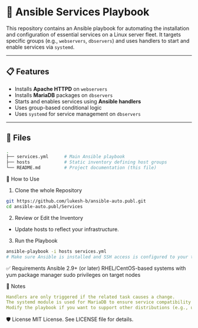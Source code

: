 # 🔧 Ansible Services Playbook

This repository contains an Ansible playbook for automating the installation and configuration of essential services on a Linux server fleet. It targets specific groups (e.g., `webservers`, `dbservers`) and uses handlers to start and enable services via `systemd`.

---

## 📋 Features

- Installs **Apache HTTPD** on `webservers`
- Installs **MariaDB** packages on `dbservers`
- Starts and enables services using **Ansible handlers**
- Uses group-based conditional logic
- Uses `systemd` for service management on `dbservers`

---

## 📁 Files

```bash
.
├── services.yml      # Main Ansible playbook
├── hosts             # Static inventory defining host groups
└── README.md         # Project documentation (this file)
```

🚀 How to Use
1. Clone the whole Repository
```bash
git https://github.com/lukesh-b/ansible-auto.publ.git
cd ansible-auto.publ/Services
```
2. Review or Edit the Inventory
- Update hosts to reflect your infrastructure.

3. Run the Playbook
```bash
ansible-playbook -i hosts services.yml
# Make sure Ansible is installed and SSH access is configured to your target hosts.
```

✅ Requirements
Ansible 2.9+ (or later)
RHEL/CentOS-based systems with yum package manager
sudo privileges on target nodes

📝 Notes
```yaml
Handlers are only triggered if the related task causes a change.
The systemd module is used for MariaDB to ensure service compatibility on systemd-based systems.
Modify the playbook if you want to support other distributions (e.g., use apt for Debian/Ubuntu).
```

🛡️ License
MIT License. See LICENSE file for details.
